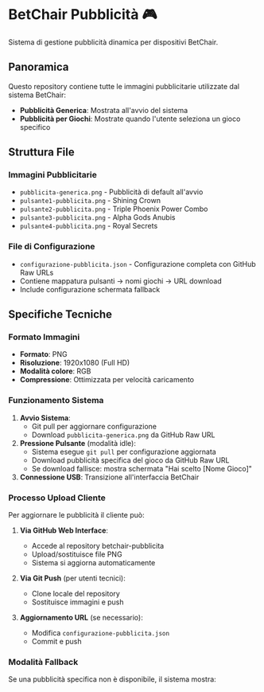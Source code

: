 # BetChair Pubblicità 🎮

Sistema di gestione pubblicità dinamica per dispositivi BetChair.

## Panoramica

Questo repository contiene tutte le immagini pubblicitarie utilizzate dal sistema BetChair:

- **Pubblicità Generica**: Mostrata all'avvio del sistema
- **Pubblicità per Giochi**: Mostrate quando l'utente seleziona un gioco specifico

## Struttura File

### Immagini Pubblicitarie
- `pubblicita-generica.png` - Pubblicità di default all'avvio
- `pulsante1-pubblicita.png` - Shining Crown  
- `pulsante2-pubblicita.png` - Triple Phoenix Power Combo
- `pulsante3-pubblicita.png` - Alpha Gods Anubis
- `pulsante4-pubblicita.png` - Royal Secrets

### File di Configurazione
- `configurazione-pubblicita.json` - Configurazione completa con GitHub Raw URLs
- Contiene mappatura pulsanti → nomi giochi → URL download
- Include configurazione schermata fallback

## Specifiche Tecniche

### Formato Immagini
- **Formato**: PNG
- **Risoluzione**: 1920x1080 (Full HD)
- **Modalità colore**: RGB
- **Compressione**: Ottimizzata per velocità caricamento

### Funzionamento Sistema

1. **Avvio Sistema**: 
   - Git pull per aggiornare configurazione
   - Download `pubblicita-generica.png` da GitHub Raw URL
2. **Pressione Pulsante** (modalità idle): 
   - Sistema esegue `git pull` per configurazione aggiornata
   - Download pubblicità specifica del gioco da GitHub Raw URL
   - Se download fallisce: mostra schermata "Hai scelto [Nome Gioco]"
3. **Connessione USB**: Transizione all'interfaccia BetChair

### Processo Upload Cliente

Per aggiornare le pubblicità il cliente può:

1. **Via GitHub Web Interface**:
   - Accede al repository betchair-pubblicita
   - Upload/sostituisce file PNG 
   - Sistema si aggiorna automaticamente

2. **Via Git Push** (per utenti tecnici):
   - Clone locale del repository
   - Sostituisce immagini e push
   
3. **Aggiornamento URL** (se necessario):
   - Modifica `configurazione-pubblicita.json`
   - Commit e push

### Modalità Fallback

Se una pubblicità specifica non è disponibile, il sistema mostra:
